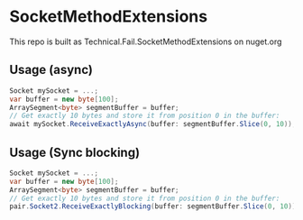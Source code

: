 # SocketMethodExtensions

This repo is built as Technical.Fail.SocketMethodExtensions on nuget.org

## Usage (async)

```cs
Socket mySocket = ...;
var buffer = new byte[100];
ArraySegment<byte> segmentBuffer = buffer;
// Get exactly 10 bytes and store it from position 0 in the buffer:
await mySocket.ReceiveExactlyAsync(buffer: segmentBuffer.Slice(0, 10));
```

## Usage (Sync blocking)

```cs
Socket mySocket = ...;
var buffer = new byte[100];
ArraySegment<byte> segmentBuffer = buffer;
// Get exactly 10 bytes and store it from position 0 in the buffer:
pair.Socket2.ReceiveExactlyBlocking(buffer: segmentBuffer.Slice(0, 10));
```
